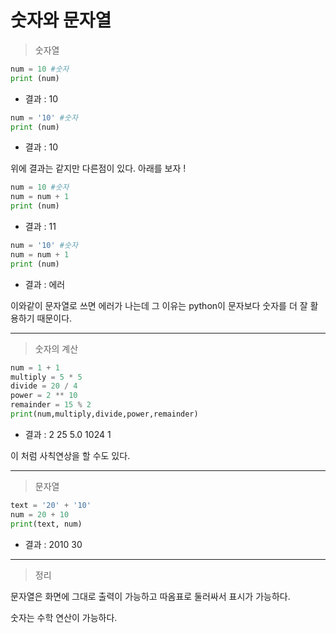 # 숫자와 문자열

> 숫자열

```python
num = 10 #숫자
print (num)
```
- 결과 : 10

```python
num = '10' #숫자
print (num)
```
- 결과 : 10

위에 결과는 같지만 다른점이 있다. 아래를 보자 !

```python
num = 10 #숫자
num = num + 1
print (num)
```
- 결과 : 11

```python
num = '10' #숫자
num = num + 1
print (num)
```
- 결과 : 에러

이와같이 문자열로 쓰면 에러가 나는데 그 이유는 python이 문자보다 숫자를 더 잘 활용하기 때문이다.

-----------

> 숫자의 계산 

```python
num = 1 + 1
multiply = 5 * 5
divide = 20 / 4
power = 2 ** 10
remainder = 15 % 2
print(num,multiply,divide,power,remainder)
```
- 결과 : 2 25 5.0 1024 1

이 처럼 사칙연상을 할 수도 있다.

-----------------
> 문자열
```python
text = '20' + '10'
num = 20 + 10
print(text, num)
```
- 결과 : 2010 30
------------
> 정리

문자열은 화면에 그대로 출력이 가능하고 따옴표로 둘러싸서 표시가 가능하다. 

숫자는 수학 연산이 가능하다.
